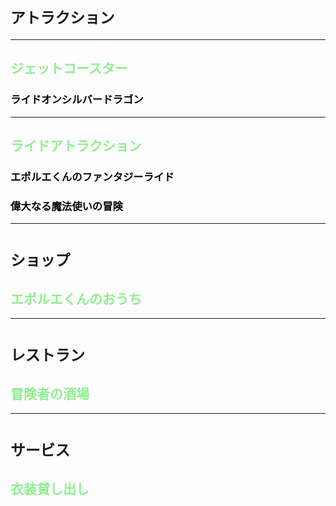 # `アトラクション`
****************
## <span style="color:Lightgreen;">ジェットコースター</span>
### <span style="color:black;">ライドオンシルバードラゴン</span>
****************   
## <span style="color:Lightgreen;">ライドアトラクション</span>
### <span style="color:black;">エポルエくんのファンタジーライド</span>
        
### <span style="color:black;">偉大なる魔法使いの冒険</span>

****************
# `ショップ`
## <span style="color:Lightgreen;">エポルエくんのおうち</span>
****************
# `レストラン`
## <span style="color:Lightgreen;">冒険者の酒場</span>
****************
# `サービス`
## <span style="color:Lightgreen;">衣装貸し出し</span>
